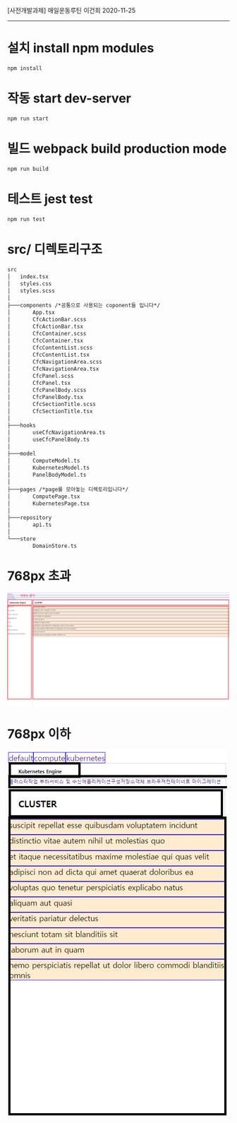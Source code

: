 [사전개발과제] 매일운동루틴 
이건희 2020-11-25
****
# 설치 install npm modules
```$xslt
npm install
```

# 작동 start dev-server
```$xslt
npm run start
```

# 빌드 webpack build production mode
```$xslt
npm run build
```

# 테스트 jest test
```$xslt
npm run test
```



# src/ 디렉토리구조
```
src
│   index.tsx
│   styles.css
│   styles.scss
│
├───components /*공통으로 사용되는 coponent들 입니다*/
│       App.tsx
│       CfcActionBar.scss
│       CfcActionBar.tsx
│       CfcContainer.scss
│       CfcContainer.tsx
│       CfcContentList.scss
│       CfcContentList.tsx
│       CfcNavigationArea.scss
│       CfcNavigationArea.tsx
│       CfcPanel.scss
│       CfcPanel.tsx
│       CfcPanelBody.scss
│       CfcPanelBody.tsx
│       CfcSectionTitle.scss
│       CfcSectionTitle.tsx
│
├───hooks
│       useCfcNavigationArea.ts
│       useCfcPanelBody.ts
│
├───model
│       ComputeModel.ts
│       KubernetesModel.ts
│       PanelBodyModel.ts
│
├───pages /*page를 모아놓는 디렉토리입니다*/
│       ComputePage.tsx
│       KubernetesPage.tsx
│
├───repository
│       api.ts
│
└───store
        DomainStore.ts
```

# 768px 초과
![텍스트](public/images/exam01.png)

# 768px 이하
![텍스트](public/images/exam02.png)
